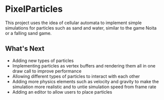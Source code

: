 # PixelParticles

This project uses the idea of cellular automata to implement simple simulations for particles such as sand and water, similar to the game Noita or a falling sand game.

## What's Next
- Adding new types of particles
- Implementing particles as vertex buffers and rendering them all in one draw call to improve performance
- Allowing different types of particles to interact with each other
- Adding more physics elements such as velocity and gravity to make the simulation more realistic and to untie simulation speed from frame rate
- Adding an editor to allow users to place particles
